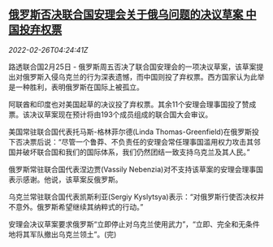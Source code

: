 <!--1645849862000-->
[俄罗斯否决联合国安理会关于俄乌问题的决议草案 中国投弃权票](https://cn.reuters.com/article/russia-un-security-council-0226-idCNKBS2KV05X)
------

<div><i>2022-02-26T04:24:41Z</i></div><p>路透联合国2月25日 - 俄罗斯周五否决了联合国安理会的一项决议草案，该草案提出对俄罗斯入侵乌克兰的行为深表遗憾，而中国则投了弃权票。西方国家认为此举是一种胜利，表明俄罗斯在国际上被孤立。</p><p>阿联酋和印度也对美国起草的决议投了弃权票。其余11个安理会理事国投了赞成票。该决议草案现在预计将由193个成员组成的联合国大会审议。</p><p>美国常驻联合国代表托马斯-格林菲尔德(Linda Thomas-Greenfield)在俄罗斯投下否决票后说：“尽管一个鲁莽、不负责任的安理会常任理事国滥用权力攻击其邻国并破坏联合国和我们的国际体系，我们仍然团结一致支持乌克兰及其人民。”</p><p>俄罗斯常驻联合国代表涅边贾(Vassily Nebenzia)对不支持该草案的安理会理事国表示感谢。他说，该草案反俄罗斯。</p><p>乌克兰常驻联合国代表凯斯利亚(Sergiy Kyslytsya)表示：“对俄罗斯行使否决权并不意外。俄罗斯希望继续其纳粹式的行动。”</p><p>安理会决议草案要求俄罗斯“立即停止对乌克兰使用武力”，“立即、完全和无条件地将其军队撤出乌克兰领土”。(完)</p>
